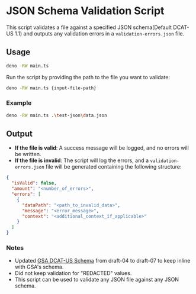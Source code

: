 
# JSON Schema Validation Script

This script validates a file against a specified JSON schema(Default DCAT-US 1.1) and outputs any validation errors in a `validation-errors.json` file.

## Usage

```bash
deno -RW main.ts
```

Run the script by providing the path to the file you want to validate:

```bash
deno -RW main.ts {input-file-path}
```

### Example

```bash
deno -RW main.ts .\test-json\data.json
```

## Output

- **If the file is valid**: A success message will be logged, and no errors will be written.
- **If the file is invalid**: The script will log the errors, and a `validation-errors.json` file will be generated containing the following structure:

```json
{
  "isValid": false,
  "amount": "<number_of_errors>",
  "errors": [
    {
      "dataPath": "<path_to_invalid_data>",
      "message": "<error_message>",
      "context": "<additional_context_if_applicable>"
    }
  ]
}
```

### Notes
- Updated [GSA DCAT-US Schema](https://github.com/GSA/ckanext-datajson/tree/main/ckanext/datajson/pod_schema/federal-v1.1) from draft-04 to draft-07 to keep inline with GSA's schema.
- Did not keep validation for "REDACTED" values.
- This script can be used to validate any JSON file against any JSON schema.